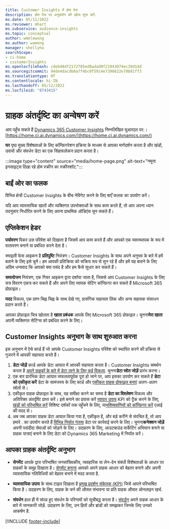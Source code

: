 ```yaml
---
title: Customer Insights में होम पेज
description: होम पेज पर अनुप्रयोग की खोज शुरू करें.
ms.date: 05/11/2022
ms.reviewer: mhart
ms.subservice: audience-insights
ms.topic: conceptual
author: wmelewong
ms.author: wameng
manager: shellyha
searchScope:
- ci-home
- customerInsights
ms.openlocfilehash: cdeb48df2172785ed8adad0f21943974ec39d14d
ms.sourcegitcommit: 94de4dacdb8a7f4bc0f5914e7398622e70b81ff3
ms.translationtype: HT
ms.contentlocale: hi-IN
ms.lasthandoff: 05/12/2022
ms.locfileid: "8743415"
---
```

# <a name="explore-customer-insights"></a>ग्राहक अंतर्दृष्टि का अन्वेषण करें

आप पहुँच सकते हैं [Dynamics 365 Customer Insights](https://home.ci.ai.dynamics.com/) निम्नलिखित यूआरएल पर:।[https://home.ci.ai.dynamics.com/](https://home.ci.ai.dynamics.com/)

**घर** पृष्ठ मुख्य विशेषताओं के लिए कॉन्फ़िगरेशन प्रक्रिया के माध्यम से आपका मार्गदर्शन करता है और खंडों, उपायों और संवर्धन डेटा का एक सिंहावलोकन प्रदान करता है।

:::image type="content" source="media/home-page.png" alt-text="नमूना इनसाइट्स दिखा रहे होम स्क्रीन का स्क्रीनशॉट.":::

## <a name="left-side-pane"></a>बाईं ओर का फलक

विभिन्न क्षेत्रों Customer Insights के बीच नेविगेट करने के लिए बाएँ फलक का उपयोग करें। 

यदि आप व्यावसायिक खातों और व्यक्तिगत उपभोक्ताओं के साथ काम करते हैं, तो आप अपना ध्यान तदनुसार निर्धारित करने के लिए अपना प्राथमिक ऑडिएंस चुन सकते हैं। 

## <a name="application-header"></a>एप्लिकेशन हेडर

**पर्यावरण** पिकर उस परिवेश को दिखाता है जिसमें आप काम करते हैं और आपको एक व्यवस्थापक के रूप में वातावरण बनाने या प्रबंधित करने देता है।

स्माइली फेस आइकन है **प्रतिपुष्टि** नियंत्रण। Customer Insights के साथ अपने अनुभव के बारे में हमें बताने के लिए इसे चुनें। हम आपकी प्रतिक्रिया को सक्रिय रूप से सुन रहे हैं और हमें यह बताने के लिए अग्रिम धन्यवाद कि आपको क्या पसंद है और हम कैसे सुधार कर सकते हैं।

**समायोजन** नियंत्रण, एक गियर आइकन द्वारा दर्शाया जाता है, जिससे आप Customer Insights के लिए सत्र विवरण एकत्र कर सकते हैं और अपने लिए व्यापक सेटिंग कॉन्फ़िगर कर सकते हैं Microsoft 365 प्रोफ़ाइल। 

**मदद** विकल्प, एक प्रश्न चिह्न चिह्न के साथ देखे गए, प्रासंगिक सहायता लिंक और अन्य सहायक संसाधन प्रदान करते हैं।

आपका प्रोफ़ाइल चित्र खोलता है **खाता प्रबंधक** आपके लिए Microsoft 365 प्रोफ़ाइल। चुनना**मेरा खाता** अपनी व्यक्तिगत सेटिंग्स को प्रबंधित करने के लिए।

## <a name="getting-started-with-customer-insights-section"></a>Customer Insights अनुभाग के साथ शुरुआत करना

इस अनुभाग में ऐसे कार्ड हैं जो आपके Customer Insights परिवेश को स्थापित करने की प्रक्रिया से गुजरने में आपकी सहायता करते हैं। 

1. **डेटा जोड़ें** कार्ड आपके डेटा आयात में आपकी सहायता करता है। Customer Insights समर्थन करता है [अपने ग्राहकों के बारे में डेटा लाने के लिए कई विकल्प](data-sources.md). चुनना**डेटा स्रोत जोड़ें** प्रारंभ करना।
1. एक बार प्रारंभिक डेटा आयात सफलतापूर्वक पूरा हो जाने पर, आप इसका उपयोग कर सकते हैं **डेटा को एकीकृत करें** डेटा के सामंजस्य के लिए कार्ड और [एकीकृत ग्राहक प्रोफाइल बनाएं](data-unification.md) अलग-अलग स्रोतों से। 
1. एकीकृत ग्राहक प्रोफ़ाइल के साथ, यह समीक्षा करने का समय है **डेटा का विश्लेषण** विकल्प और अतिरिक्त अंतर्दृष्टि प्राप्त करें। इसे बनाने का प्रयास करें [व्यापार उपाय](measures.md) KPI को ट्रैक करने के लिए, [खंडों को परिभाषित करें](segments.md) विशिष्ट दर्शकों तक पहुँचने के लिए, या[भविष्यवाणियों को कॉन्फ़िगर करें](predictions-overview.md) एआई की मदद से।
1. अब जब आपका ग्राहक डेटा आयात किया गया है, एकीकृत है, और बड़े करीने से संरचित है, तो आप हमारे . का उपयोग करते हैं [विभिन्न निर्यात गंतव्य](export-destinations.md) डेटा पर कार्रवाई करने के लिए। चुनना**कनेक्शन जोड़ें** अपनी पसंदीदा सेवाओं को जोड़ने के लिए। उदाहरण के लिए, आउटबाउंड मार्केटिंग अभियान बनाने या ग्राहक यात्राएं बनाने के लिए डेटा को Dynamics 365 Marketing में निर्यात करें। 

## <a name="your-customer-insights-section"></a>आपका ग्राहक अंतर्दृष्टि अनुभाग

- **सेगमेंट** आपके द्वारा परिभाषित जनसांख्यिकीय, व्यवहारिक या लेन-देन संबंधी विशेषताओं के आधार पर ग्राहकों के समूह दिखाता है। [सेगमेंट बनाना](segments.md) आपको अपने ग्राहक आधार को बेहतर बनाने और अपनी व्यावसायिक गतिविधियों को बेहतर बनाने में मदद करता है.

- **व्यावसायिक उपाय** के साथ टाइल दिखाता है [प्रमुख प्रदर्शन संकेतक (KPI)](measures.md) जिसे आपने परिभाषित किया है। उदाहरण के लिए, ग्राहक के चर्न की औसत संभावना या प्रति ग्राहक औसत ऑनलाइन खर्च.

- **संवर्धन** हाल ही में संपन्न हुए संवर्धन के परिणामों को सूचीबद्ध करता है। [संवर्द्धन](enrichment-hub.md) अपने ग्राहक आधार के बारे में जानकारी जोड़ें. उदाहरण के लिए, उन हितों और ब्रांडों को समझकर जिनके लिए उनको आकर्षण है.


[!INCLUDE [footer-include](includes/footer-banner.md)]
